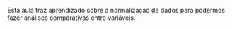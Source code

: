 Esta aula traz aprendizado sobre a normalização de dados para podermos fazer análises comparativas entre variáveis.
